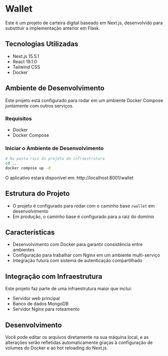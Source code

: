 # Wallet

Este é um projeto de carteira digital baseado em Next.js, desenvolvido para substituir a implementação anterior em Flask.

## Tecnologias Utilizadas

- Next.js 15.5.1
- React 19.1.0
- Tailwind CSS
- Docker

## Ambiente de Desenvolvimento

Este projeto está configurado para rodar em um ambiente Docker Compose juntamente com outros serviços.

### Requisitos

- Docker
- Docker Compose

### Iniciar o Ambiente de Desenvolvimento

```bash
# Na pasta raiz do projeto de infraestrutura
cd ..
docker compose up -d
```

O aplicativo estará disponível em: http://localhost:8001/wallet

## Estrutura do Projeto

- O projeto é configurado para rodar com o caminho base `/wallet` em desenvolvimento
- Em produção, o caminho base é configurado para a raiz do domínio

## Características

- Desenvolvimento com Docker para garantir consistência entre ambientes
- Configuração para trabalhar com Nginx em um ambiente multi-serviço
- Integração futura com sistema de autenticação compartilhado

## Integração com Infraestrutura

Este projeto faz parte de uma infraestrutura maior que inclui:
- Servidor web principal
- Banco de dados MongoDB
- Servidor Nginx para roteamento

## Desenvolvimento

Você pode editar os arquivos diretamente na sua máquina local, e as alterações serão refletidas automaticamente graças à configuração de volumes do Docker e ao hot reloading do Next.js.
